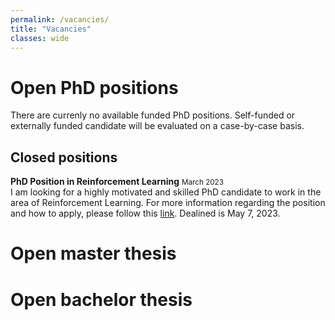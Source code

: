 ```yaml
---
permalink: /vacancies/
title: "Vacancies"
classes: wide
---
```


# Open PhD positions
There are currenly no available funded PhD positions. Self-funded or externally funded candidate will be evaluated on a case-by-case basis.

## Closed positions
**PhD Position in Reinforcement Learning** <small class="news-date">March 2023</small>
<br/>I am looking for a highly motivated and skilled PhD candidate to work in the area of Reinforcement Learning. For more information regarding the position and how to apply, please follow this [link](https://jobs.tue.nl/en/vacancy/phd-position-in-reinforcement-learning-990306.html). Dealined is May 7, 2023. 

# Open master thesis

# Open bachelor thesis

